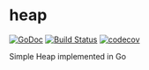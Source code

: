 # heap

[![GoDoc](https://img.shields.io/badge/godoc-reference-blue.svg?style=flat)](https://godoc.org/github.com/xlucas/heap)
[![Build Status](https://travis-ci.org/xlucas/heap.svg?branch=master)](https://travis-ci.org/xlucas/heap)
[![codecov](https://codecov.io/gh/xlucas/heap/branch/master/graph/badge.svg)](https://codecov.io/gh/xlucas/heap)

Simple Heap implemented in Go

